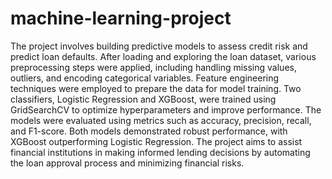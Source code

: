 # machine-learning-project
The project involves building predictive models to assess credit risk and predict loan defaults. After loading and exploring the loan dataset, various preprocessing steps were applied, including handling missing values, outliers, and encoding categorical variables. Feature engineering techniques were employed to prepare the data for model training. Two classifiers, Logistic Regression and XGBoost, were trained using GridSearchCV to optimize hyperparameters and improve performance. The models were evaluated using metrics such as accuracy, precision, recall, and F1-score. Both models demonstrated robust performance, with XGBoost outperforming Logistic Regression. The project aims to assist financial institutions in making informed lending decisions by automating the loan approval process and minimizing financial risks.
